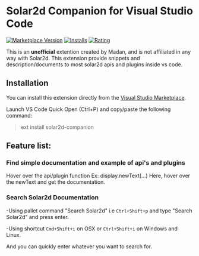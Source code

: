 # Solar2d Companion for Visual Studio Code

[![Marketplace Version](https://vsmarketplacebadge.apphb.com/version/m4adan.solar2d-companion.svg)](https://marketplace.visualstudio.com/items?itemName=m4adan.solar2d-companion)
[![Installs](https://vsmarketplacebadge.apphb.com/installs/m4adan.solar2d-companion.svg)](https://marketplace.visualstudio.com/items?itemName=m4adan.solar2d-companion)
[![Rating](https://vsmarketplacebadge.apphb.com/rating/m4adan.solar2d-companion.svg)](https://marketplace.visualstudio.com/items?itemName=m4adan.solar2d-companion)

This is an **unofficial** extention created by Madan, and is not affiliated in any way with Solar2d.
This extension provide snippets and description/documents to most solar2d apis and plugins inside vs code.

## Installation

You can install this extension directly from the [Visual Studio Marketplace](https://marketplace.visualstudio.com/items?itemName=m4adan.solar2d-companion).

Launch VS Code Quick Open (Ctrl+P) and copy/paste the following command:

> ext install solar2d-companion

## Feature list:

### Find simple documentation and example of api's and plugins

Hover over the api/plugin function Ex: display.newText(...) Here, hover over the newText and get the documentation.

### Search Solar2d Documentation

-Using pallet command "Search Solar2d" i.e `Ctrl+Shift+p` and type "Search Solar2d" and press enter.

-Using shortcut `Cmd+Shift+i` on OSX or `Ctrl+Shift+i` on Windows and Linux.

And you can quickly enter whatever you want to search for.
